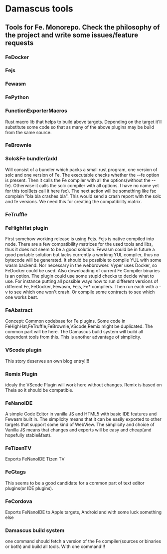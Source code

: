 # Damascus tools

## Tools for Fe. Monorepo. Check the philosophy of the project and write some issues/feature requests

### FeDocker

### Fejs

### Fewasm

### FePython

### FunctionExporterMacros

Rust macro lib that helps to build above targets.
Depending on the target it'll substitute some code
so that as many of the above plugins may be build from the same source.

### FeBrownie

### Solc\&Fe bundler(add

Will consist of a bundler which packs a small rust program,
one version of solc and one version of Fe.
The executable checks whether the --fe option is present.
Then it calls the Fe compiler with all the options(without the --fe).
Otherwise it calls the solc compiler with all options.
I have no name yet for this tool(lets call it here fsc).
The next action will be something like fsc complain "bla bla crashes bla".
This would send a crash report with the solc and fe versions.
We need this for creating the compatibility matrix.

### FeTruffle

### FeHighHat plugin

First somehow working release is using Fejs. Fejs is native compiled into node.
There are a few compatibility matrices for the used tools and libs, thus it does not seem to be a good solution.
Fewasm could be in future a good portable solution but lacks currently a working YUL compiler, thus no bytecode will be generated.
It should be possible to compile YUL with some wasm backend. Nor necessary in the webbrowser.
Vyper uses Docker, so FeDocker could be used. Also downloading of current Fe Compiler binaries is an option.
The plugin could use some stupid checks to decide what to use.
For instance putting all possible ways how to run different versions of different Fe, FeDocker, Fewasm, Fejs, Fe\* compilers.
Then run each with a -v to see which one won't crash. Or compile some contracts to see which one works best.

### FeAbstract

Concept: Common codebase for Fe plugins. Some code in FeHighHat,FeTruffle,FeBrownie,VScode,Remix might be duplicated.
The common part will be here. The Damascus build system will build all dependent tools from this.
This is another advantage of simplicity.

### VScode plugin

This story deserves an own blog entry!!!!

### Remix Plugin

idealy the VScode Plugin will work here without changes. Remix is based on Theia so it should be compatible.

### FeNanoIDE

A simple Code Editor in vanilla JS and HTML5 with basic IDE features and Fewasm built in.
The simplicity means that it can be easily exported to other targets that support some kind of WebView.
The simplicity and choice of Vanilla JS means that changes and exports will be easy and cheap(and hopefully stable\&fast).

### FeTizenTV

Exports FeNanoIDE Tizen TV

### FeGtags

This seems to be a good candidate for a common part of text editor plugins(or IDE plugins).

### FeCordova

Exports FeNanoIDE to Apple targets, Android and with some luck something else

### Damascus build system

one command should fetch a version of the Fe compiler(sources or binaries or both) and build all tools.
With one command!!!
